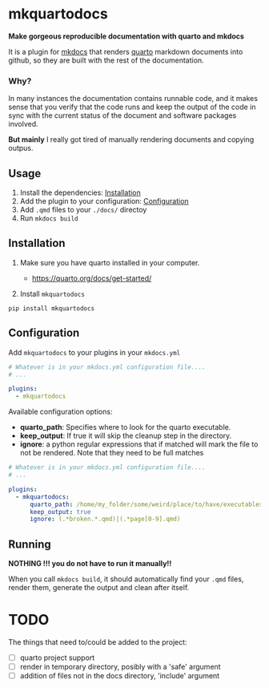# mkquartodocs

**Make gorgeous reproducible documentation with quarto and mkdocs**

It is a plugin for [mkdocs](https://www.mkdocs.org/) that renders [quarto](https://quarto.org) markdown documents into
github, so they are built with the rest of the documentation.

### Why?

In many instances the documentation contains runnable code, and it makes sense that you verify that the code runs and
keep the output of the code in sync with the current status of the document and software packages involved.

**But mainly** I really got tired of manually rendering documents and copying outpus.

## Usage

1. Install the dependencies: [Installation](#installation)
1. Add the plugin to your configuration: [Configuration](#configuration)
1. Add `.qmd` files to your `./docs/` directoy
1. Run `mkdocs build`

## Installation

1. Make sure you have quarto installed in your computer.

   - https://quarto.org/docs/get-started/

1. Install `mkquartodocs`

```shell
pip install mkquartodocs
```

## Configuration

Add `mkquartodocs` to your plugins in your `mkdocs.yml`

```yaml
# Whatever is in your mkdocs.yml configuration file....
# ...

plugins:
  - mkquartodocs

```

Available configuration options:

- **quarto_path**: Specifies where to look for the quarto executable.
- **keep_output**: If true it will skip the cleanup step in the directory.
- **ignore**: a python regular expressions that if matched will mark the file to not be rendered. Note that they need to
  be full matches

```yaml
# Whatever is in your mkdocs.yml configuration file....
# ...

plugins:
  - mkquartodocs:
      quarto_path: /home/my_folder/some/weird/place/to/have/executables/quarto
      keep_output: true
      ignore: (.*broken.*.qmd)|(.*page[0-9].qmd)

```

## Running

**NOTHING !!! you do not have to run it manually!!**

When you call `mkdocs build`, it should automatically find your `.qmd` files, render them, generate the output and clean
after itself.

# TODO

The things that need to/could be added to the project:

- [ ] quarto project support
- [ ] render in temporary directory, posibly with a 'safe' argument
- [ ] addition of files not in the docs directory, 'include' argument
